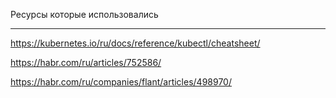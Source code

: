 Ресурсы которые использовались
***
https://kubernetes.io/ru/docs/reference/kubectl/cheatsheet/

https://habr.com/ru/articles/752586/

https://habr.com/ru/companies/flant/articles/498970/
